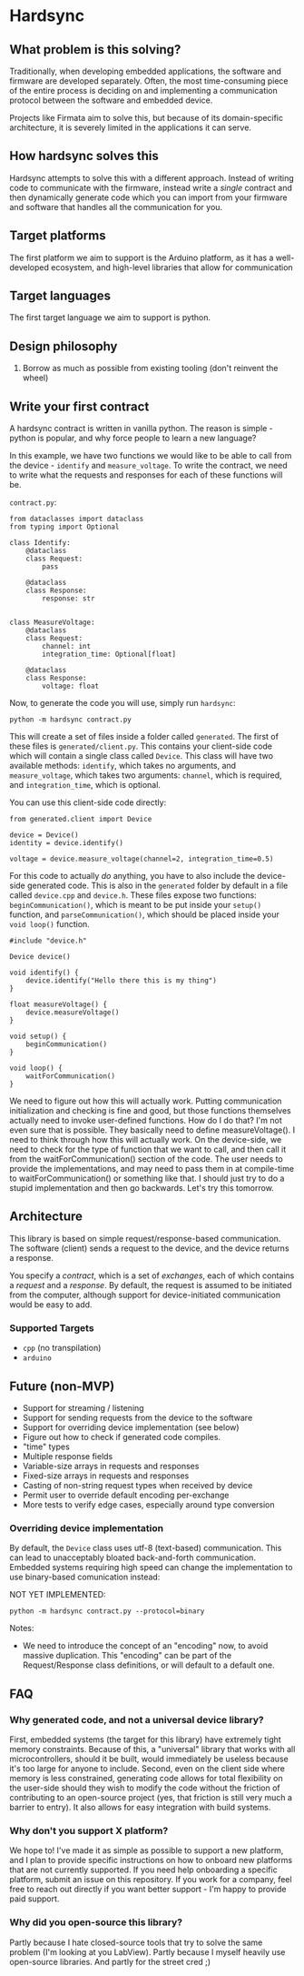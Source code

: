 # Hardsync

## What problem is this solving?
Traditionally, when developing embedded applications, the software and firmware are developed separately. Often, the most time-consuming piece of the entire process is deciding on and implementing a communication protocol between the software and embedded device.

Projects like Firmata aim to solve this, but because of its domain-specific architecture, it is severely limited in the applications it can serve.

## How hardsync solves this
Hardsync attempts to solve this with a different approach. Instead of writing code to communicate with the firmware, instead write a *single* contract and then dynamically generate code which you can import from your firmware and software that handles all the communication for you.

## Target platforms
The first platform we aim to support is the Arduino platform, as it has a well-developed ecosystem, and high-level libraries that allow for communication

## Target languages
The first target language we aim to support is python.

## Design philosophy
1. Borrow as much as possible from existing tooling (don't reinvent the wheel)


## Write your first contract
A hardsync contract is written in vanilla python. The reason is simple - python is popular, and why force people to learn a new language?

In this example, we have two functions we would like to be able to call from the device - `identify` and `measure_voltage`. To write the contract, we need to write what the requests and responses for each of these functions will be.

`contract.py`:
```
from dataclasses import dataclass
from typing import Optional

class Identify:
	@dataclass
	class Request:
		pass

	@dataclass
	class Response:
		response: str


class MeasureVoltage:
	@dataclass
	class Request:
		channel: int
		integration_time: Optional[float]

	@dataclass
	class Response:
		voltage: float
```
Now, to generate the code you will use, simply run `hardsync`:

```
python -m hardsync contract.py
```

This will create a set of files inside a folder called `generated`. The first of these files is `generated/client.py`. This contains your client-side code which will contain a single class called `Device`. This class will have two available methods: `identify`, which takes no arguments, and `measure_voltage`, which takes two arguments: `channel`, which is required, and `integration_time`, which is optional.

You can use this client-side code directly:


```
from generated.client import Device

device = Device()
identity = device.identify()

voltage = device.measure_voltage(channel=2, integration_time=0.5)

```
For this code to actually *do* anything, you have to also include the device-side generated code. This is also in the `generated` folder by default in a file called `device.cpp` and `device.h`. These files expose two functions: `beginCommunication()`, which is meant to be put inside your `setup()` function, and `parseCommunication()`, which should be placed inside your `void loop()` function.
```
#include "device.h"

Device device()

void identify() {
	device.identify("Hello there this is my thing")
}

float measureVoltage() {
	device.measureVoltage()
}

void setup() {
	beginCommunication()
}

void loop() {
	waitForCommunication()
}

```
We need to figure out how this will actually work. Putting communication initialization and checking is fine and good, but those functions themselves actually need to invoke user-defined functions. How do I do that? I'm not even sure that is possible. They basically need to define measureVoltage(). I need to think through how this will actually work. On the device-side, we need to check for the type of function that we want to call, and then call it from the waitForCommunication() section of the code. The user needs to provide the implementations, and may need to pass them in at compile-time to waitForCommunication() or something like that. I should just try to do a stupid implementation and then go backwards. Let's try this tomorrow.



## Architecture
This library is based on simple request/response-based communication. The software (client) sends a request to the device, and the device returns a response. 

You specify a *contract*, which is a set of *exchanges*, each of which contains a *request* and a *response*. By 
default, the request is assumed to be initiated from the computer, although support for device-initiated 
communication would be easy to add.

### Supported Targets
- `cpp` (no transpilation)
- `arduino`


## Future (non-MVP)
- Support for streaming / listening
- Support for sending requests from the device to the software
- Support for overriding device implementation (see below)
- Figure out how to check if generated code compiles.
- "time" types
- Multiple response fields
- Variable-size arrays in requests and responses
- Fixed-size arrays in requests and responses
- Casting of non-string request types when received by device
- Permit user to override default encoding per-exchange
- More tests to verify edge cases, especially around type conversion

### Overriding device implementation
By default, the `Device` class uses utf-8 (text-based) communication. This can lead to unacceptably bloated back-and-forth communication. Embedded systems requiring high speed can change the implementation to use binary-based comunication instead:

NOT YET IMPLEMENTED:
```
python -m hardsync contract.py --protocol=binary
```
Notes:
- We need to introduce the concept of an "encoding" now, to avoid massive duplication. This "encoding" can be part 
  of the Request/Response class definitions, or will default to a default one.

## FAQ
### Why generated code, and not a universal device library?
First, embedded systems (the target for this library) have extremely tight memory constraints. Because of this, a 
"universal" library that works with 
all 
microcontrollers, should it be built, would immediately be useless because it's too large for anyone to include. 
Second, even on the client side where memory is less constrained, generating code allows for total flexibility on 
the user-side should they wish to modify the code without the friction of contributing to an open-source project 
(yes, that friction is still very much a barrier to entry).
It also allows for easy integration with 
build systems.

### Why don't you support X platform?
We hope to! I've made it as simple as possible to support a new platform, and I plan to provide specific 
instructions on how to onboard new platforms that are not currently supported. If you need help onboarding a specific 
platform, submit an issue on this repository. If you work for a company, feel free to reach out 
directly if you 
want 
better support - I'm happy to provide paid support.

### Why did you open-source this library?
Partly because I hate closed-source tools that try to solve the same problem (I'm looking at you LabView). Partly 
because I myself heavily use open-source libraries. And partly for the street cred ;)